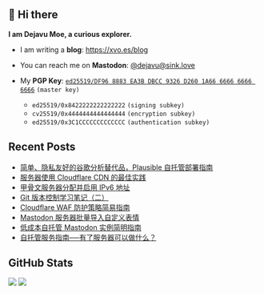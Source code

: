 ## 👋 Hi there

**I am Dejavu Moe, a curious explorer.**

- I am writing a **blog**: https://xvo.es/blog
- You can reach me on **Mastodon**: [@dejavu@sink.love](https://sink.love/@dejavu)
- My **PGP Key**: [`ed25519/DF96 8883 EA3B DBCC 9326 D260 1A66 6666 6666 6666`](https://xvo.es/pgp) `(master key)`

  - `ed25519/0x8422222222222222` `(signing subkey)`
  - `cv25519/0x4444444444444444` `(encryption subkey)`
  - `ed25519/0x3C1CCCCCCCCCCCCC` `(authentication subkey)`

## Recent Posts

<!-- BLOG-POST-LIST:START -->
- [简单、隐私友好的谷歌分析替代品，Plausible 自托管部署指南](https://dejavu.moe/posts/pausible-selfhosted-with-docker-complete-guide/)
- [服务器使用 Cloudflare CDN 的最佳实践](https://dejavu.moe/posts/best-server-security-practices-with-cloudflare/)
- [甲骨文服务器分配并启用 IPv6 地址](https://dejavu.moe/posts/oracle-instance-enable-ipv6-support-with-debian/)
- [Git 版本控制学习笔记（二）](https://dejavu.moe/posts/git-note-2/)
- [Cloudflare WAF 防护策略简易指南](https://dejavu.moe/posts/cloudflare-waf-set-up-guide/)
- [Mastodon 服务器批量导入自定义表情](https://dejavu.moe/posts/mastodon-custom-emoji/)
- [低成本自托管 Mastodon 实例简明指南](https://dejavu.moe/posts/selfhosted-mastodon-instance-with-docker/)
- [自托管服务指南──有了服务器可以做什么？](https://dejavu.moe/posts/what-a-server-used-for/)
<!-- BLOG-POST-LIST:END -->

## GitHub Stats

![](https://fastly.jsdelivr.net/gh/DejavuMoe/GitHub-Stats@latest/generated/overview.svg)
![](https://fastly.jsdelivr.net/gh/DejavuMoe/GitHub-Stats@latest/generated/languages.svg)
